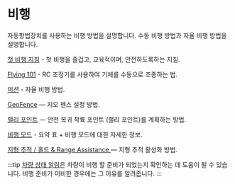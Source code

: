 # 비행

자동항법장치를 사용하는 비행 방법을 설명합니다. 수동 비행 방법과 자율 비행 방법을 설명합니다.

[첫 비행 지침](../flying/first_flight_guidelines.md) - 첫 비행을 즐겁고, 교육적이며, 안전하도록하는 지침.

[Flying 101](../flying/basic_flying.md) - RC 조정기를 사용하여 기체를 수동으로 조종하는 법.

[미션](../flying/missions.md) - 자율 비행 방법.

[GeoFence](../flying/geofence.md) — 지오 펜스 설정 방법.

[랠리 포인트](../flying/plan_safety_points.md) — 안전 복귀 착륙 포인트 (랠리 포인트)를 계획하는 방법.

[비행 모드](../flight_modes/README.md) - 요약 표 + 비행 모드에 대한 자세한 정보.

[지형 추적 / 홀드 & Range Assistance ](../flying/terrain_following_holding.md) — 지형 추적 활성화 방법.

:::tip
[차량 상태 알림](../getting_started/vehicle_status.md)은 차량이 비행 할 준비가 되었는지 확인하는 데 도움이 될 수 있습니다. 비행 준비가 미비한 경우에는 그 이유를 알려줍니다.
:::